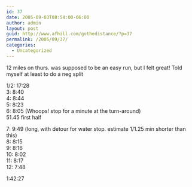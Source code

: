 ```yaml
---
id: 37
date: 2005-09-03T08:54:00-06:00
author: admin
layout: post
guid: http://www.afhill.com/gothedistance/?p=37
permalink: /2005/09/37/
categories:
  - Uncategorized
---
```

12 miles on thurs. was supposed to be an easy run, but I felt great! Told myself at least to do a neg split

1/2: 17:28  
3: 8:40  
4: 8:44  
5: 8:23  
6: 8:05 (Whoops! stop for a minute at the turn-around)  
51.45 first half

7: 9:49 (long, with detour for water stop. estimate 1/1.25 min shorter than this)  
8: 8:15  
9: 8:16  
10: 8:02  
11: 8:17  
12: 7:48

1:42:27